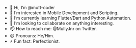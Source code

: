 - 👋 Hi, I’m @mott-coder
- 👀 I’m interested in Mobile Development and Scripting.
- 🌱 I’m currently learning Flutter/Dart and Python Automation.
- 💞️ I’m looking to collaborate on anything interesting.
- 📫 How to reach me: @MullyJnr on Twitter.
- 😄 Pronouns: He/Him.
- ⚡ Fun fact: Perfectionist.

<!---
mott-coder/mott-coder is a ✨ special ✨ repository because its `README.md` (this file) appears on your GitHub profile.
You can click the Preview link to take a look at your changes.
--->

